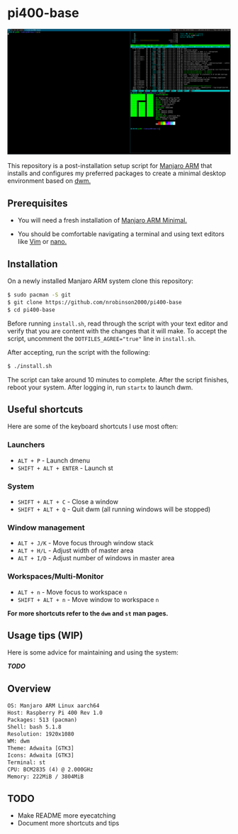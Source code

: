 # pi400-base
![](shots/1.png)

This repository is a post-installation setup script for [Manjaro
ARM](https://wiki.manjaro.org/index.php/Manjaro-ARM) that installs and
configures my preferred packages to create a minimal desktop environment based
on [dwm.](https://dwm.suckless.org)

## Prerequisites

- You will need a fresh installation of [Manjaro ARM
  Minimal.](https://manjaro.org/downloads/arm/raspberry-pi-4/arm8-raspberry-pi-4-minimal)

- You should be comfortable navigating a terminal and using text editors like
  [Vim](https://wiki.archlinux.org/index.php/Vim) or
  [nano.](https://wiki.archlinux.org/index.php/Nano)

## Installation

On a newly installed Manjaro ARM system clone this repository:

```bash
$ sudo pacman -S git
$ git clone https://github.com/nrobinson2000/pi400-base
$ cd pi400-base
```

Before running `install.sh`, read through the script with your text editor and
verify that you are content with the changes that it will make. To accept the
script, uncomment the `DOTFILES_AGREE="true"` line in `install.sh`.

After accepting, run the script with the following:

```bash
$ ./install.sh
```

The script can take around 10 minutes to complete. After the script finishes,
reboot your system. After logging in, run `startx` to launch dwm.

## Useful shortcuts

Here are some of the keyboard shortcuts I use most often:

### Launchers
- `ALT + P` - Launch dmenu
- `SHIFT + ALT + ENTER` - Launch st

### System
- `SHIFT + ALT + C` - Close a window
- `SHIFT + ALT + Q` - Quit dwm (all running windows will be stopped)

### Window management
- `ALT + J/K` - Move focus through window stack
- `ALT + H/L` - Adjust width of master area
- `ALT + I/D` - Adjust number of windows in master area

### Workspaces/Multi-Monitor
- `ALT + n` - Move focus to workspace `n`
- `SHIFT + ALT + n` - Move window to workspace `n`

**For more shortcuts refer to the `dwm` and `st` man pages.**

## Usage tips (WIP)

Here is some advice for maintaining and using the system:

***TODO***

## Overview

```
OS: Manjaro ARM Linux aarch64 
Host: Raspberry Pi 400 Rev 1.0 
Packages: 513 (pacman) 
Shell: bash 5.1.8 
Resolution: 1920x1080 
WM: dwm 
Theme: Adwaita [GTK3] 
Icons: Adwaita [GTK3] 
Terminal: st
CPU: BCM2835 (4) @ 2.000GHz 
Memory: 222MiB / 3804MiB 
```

## TODO
- Make README more eyecatching
- Document more shortcuts and tips
